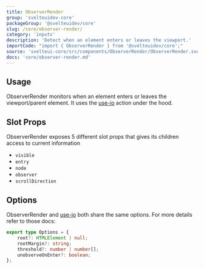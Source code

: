 ```yaml
---
title: ObserverRender
group: 'svelteuidev-core'
packageGroup: '@svelteuidev/core'
slug: /core/observer-render/
category: 'inputs'
description: 'Detect when an element enters or leaves the viewport.'
importCode: "import { ObserverRender } from '@svelteuidev/core';"
source: 'svelteui-core/src/components/ObserverRender/ObserverRender.svelte'
docs: 'core/observer-render.md'
---
```


<script>
    import { Demo, ObserverRenderDemos } from '@svelteuidev/demos';
</script>

## Usage

ObserverRender monitors when an element enters or leaves the viewport/parent element. It uses the [use-io](composables/use-io) action under the hood.

<Demo demo={ObserverRenderDemos.usage} />

## Slot Props

ObserverRender exposes 5 different slot props that gives its children access to current information

- `visible`
- `entry`
- `node`
- `observer`
- `scrollDirection`

<Demo demo={ObserverRenderDemos.slots} />

## Options

ObserverRender and [use-io](composables/use-io) both share the same options. For more details refer to those docs:

```ts
export type Options = {
	root?: HTMLElement | null;
	rootMargin?: string;
	threshold?: number | number[];
	unobserveOnEnter?: boolean;
};
```
